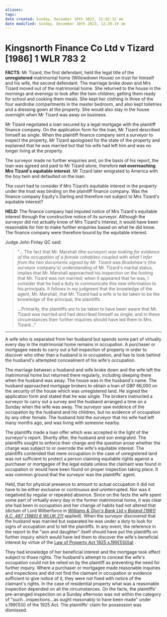 ```yaml
---
aliases: 
tags: 
date created: Sunday, December 10th 2023, 12:02:32 am
date modified: Sunday, December 10th 2023, 12:39:19 am
---
```


# Kingsnorth Finance Co Ltd v Tizard [1986] 1 WLR 783 2

**FACTS**: Mr Tizard, the first defendant, held the legal title of the **unregistered** matrimonial home (Willowdown House) on trust for himself and his wife, the second defendant. The marriage broke down and Mrs Tizard moved out of the matrimonial home. She returned to the house in the mornings and evenings to look after the twin children; getting them ready for school and cooking them meals. She kept her clothing in three of the four wardrobe compartments in the master bedroom, and also kept toiletries and a dressing gown at the property. She would also stay in the house overnight when Mr Tizard was away on business.

Mr Tizard negotiated a loan secured by a legal mortgage with the plaintiff finance company. On the application form for the loan, Mr Tizard described himself as single. When the plaintiff finance company sent a surveyor to inspect the property, Mr Tizard apologised for the state of the property and explained that he was married but that his wife had left him and was no longer living at the property.

The surveyor made no further enquiries and, on the basis of his report, the loan was agreed and paid to Mr Tizard alone, therefore **not overreaching Mrs Tizard's equitable interest**. Mr Tizard later emigrated to America with the boy twin and defaulted on the loan.

The court had to consider if Mrs Tizard’s equitable interest in the property under the trust was binding on the plaintiff finance company. Was the finance company Equity's Darling and therefore not subject to Mrs Tizard's equitable interest?

**HELD:** The finance company had imputed notice of Mrs Tizard's equitable interest through the constructive notice of its surveyor. Although the surveyor did not actually know of Mrs Tizard's interest, it would have been reasonable for him to make further enquiries based on what he did know. The finance company were therefore bound by the equitable interest.

Judge John Finlay QC said:

> "… The fact that Mr. Marshall (the surveyor) _was looking for evidence of the occupation of a female cohabitee coupled with what I infer from the two documents signed by Mr. Tizard was Bradshaw's_ (the surveyor company's) understanding of Mr. Tizard's marital status, implies that Mr. Marshall approached his inspection on the footing that Mr. Tizard was not married; when it appeared that he was, I consider that he had a duty to communicate this new information to his principals. It follows in my judgment that the knowledge of the agent, Mr. Marshall, that Mr. Tizard had a wife is to be taken to be the knowledge of the principal, the plaintiffs.
>
> …Primarily, the plaintiffs are to be taken to have been aware that Mr. Tizard was married and had described himself as single; and in these circumstances their further inquiries should have led them to Mrs. Tizard…"

---

A wife who is separated from her husband but spends some part of virtually every day in the matrimonial home remains in occupation. A purchaser or mortgagee needs to carry out a full inspection of property in order to discover who other than a husband is in occupation, and has to look behind the husband's attempted concealment of his wife's occupation.

The marriage between a husband and wife broke down and the wife left the matrimonial home but returned there regularly, including sleeping there when the husband was away. The house was in the husband's name. The husband approached mortgage brokers to obtain a loan of GBP 66,000 on the security of the house which was unregistered land. He signed the application form and stated that he was single. The brokers instructed a surveyor to carry out a survey and the husband arranged a time on a Sunday when the wife was away. The surveyor saw evidence of the occupation by the husband and his children, but no evidence of occupation by any other female. The husband told the surveyor that his wife had left many months ago, and was living with someone nearby.

The plaintiffs made a loan offer which was accepted in the light of the surveyor's report. Shortly after, the husband and son emigrated. The plaintiffs sought to enforce their charge and the question arose whether the charge was subject to or overrode the wife's equitable interest. The plaintiffs contended that mere occupation in the case of unregistered land was not sufficient to protect a person claiming equitable rights against a purchaser or mortgagee of the legal estate unless the claimant was found in occupation or would have been found on proper inspection taking place. It was common ground that the surveyor was the plaintiffs' agent.

Held, that for physical presence to amount to actual occupation it did not have to be either exclusive or continuous and uninterrupted. Nor was it negatived by regular or repeated absence. Since on the facts the wife spent some part of virtually every day in the former matrimonial home, it was clear she had been in occupation and her change of habits had not altered that (dictum of Lord Wilberforce in _[Williams & Glyn's Bank Ltd v Boland [1981] A.C. 487, [1980] 6 WLUK 211](https://uk.westlaw.com/Document/I01451E70E42911DA8FC2A0F0355337E9/View/FullText.html?originationContext=document&transitionType=DocumentItem&ppcid=3c5453c0a06541a29d4286bd74749ea5&contextData=(sc.Default))_ applied). When the surveyor discovered that the husband was married but separated he was under a duty to look for signs of occupation and to tell the plaintiffs. In any event, the reference in the report to the "son and daughter" itself should have put the plaintiffs on further inquiry which would have led them to discover the wife's beneficial interest by virtue of the [Law of Property Act 1925 s.199(1)(ii)(a)](https://uk.westlaw.com/Document/I398D49F1E44811DA8D70A0E70A78ED65/View/FullText.html?originationContext=document&transitionType=DocumentItem&ppcid=3c5453c0a06541a29d4286bd74749ea5&contextData=(sc.Default)) .

They had knowledge of her beneficial interest and the mortgage took effect subject to those rights. The husband's attempt to conceal the wife's occupation could not be relied on by the plaintiff as preventing the need for further inquiry. Where a purchaser or mortgagee made reasonable inquiries and inspections and did not find the claimant in occupation or evidence sufficient to give notice of it, they were not fixed with notice of the claimant's rights. In the case of residential property what was a reasonable inspection depended on all the circumstances. On the facts, the plaintiffs' pre-arranged inspection on a Sunday afternoon was not within the category of "such…inspections…as ought reasonably to have been made" under s.199(1)(ii) of the 1925 Act. The plaintiffs' claim for possession was dismissed.
